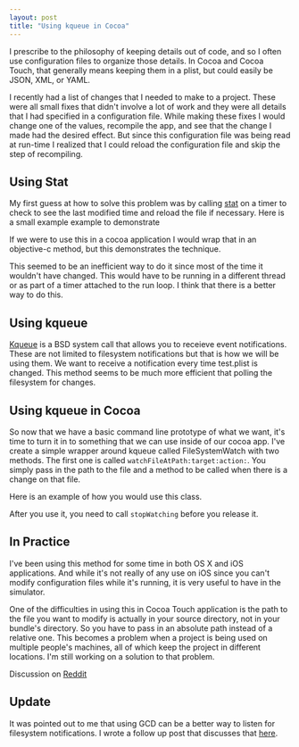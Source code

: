 ```yaml
--- 
layout: post 
title: "Using kqueue in Cocoa"
---
```


I prescribe to the philosophy of keeping details out of code, and so I often use configuration files to organize those details. In Cocoa and Cocoa Touch, that generally means keeping them in a plist, but could easily be JSON, XML, or YAML. 

I recently had a list of changes that I needed to make to a project. These were all small fixes that didn't involve a lot of work and they were all details that I had specified in a configuration file. While making these fixes I would change one of the values, recompile the app, and see that the change I made had the desired effect. But since this configuration file was being read at run-time I realized that I could reload the configuration file and skip the step of recompiling.

## Using Stat ##

My first guess at how to solve this problem was by calling [stat](http://linux.die.net/man/2/stat) on a timer to check to see the last modified time and reload the file if necessary. Here is a small example example to demonstrate

<script src="https://gist.github.com/1274228.js?file=StatTest.c"></script>

If we were to use this in a cocoa application I would wrap that in an objective-c method, but this demonstrates the technique.

This seemed to be an inefficient way to do it since most of the time it wouldn't have changed. This would have to be running in a different thread or as part of a timer attached to the run loop. I think that there is a better way to do this.

## Using kqueue ##

[Kqueue](http://www.freebsd.org/cgi/man.cgi?query=kqueue&sektion=2) is a BSD system call that allows you to receieve event notifications. These are not limited to filesystem notifications but that is how we will be using them. We want to receive a notification every time test.plist is changed. This method seems to be much more efficient that polling the filesystem for changes.

<script src="https://gist.github.com/1274228.js?file=kQueueTest.c"></script>

## Using kqueue in Cocoa ##

So now that we have a basic command line prototype of what we want, it's time to turn it in to something that we can use inside of our cocoa app. I've create a simple wrapper around kqueue called FileSystemWatch with two methods. The first one is called `watchFileAtPath:target:action:`. You simply pass in the path to the file and a method to be called when there is a change on that file.

<script src="https://gist.github.com/1274228.js?file=FileSystemWatch.h"></script>

<script src="https://gist.github.com/1274228.js?file=FileSystemWatch.m"></script>

Here is an example of how you would use this class.

<script src="https://gist.github.com/1274228.js?file=Example1.m"></script>

After you use it, you need to call `stopWatching` before you release it.

<script src="https://gist.github.com/1274228.js?file=Example2.m"></script>

## In Practice ##

I've been using this method for some time in both OS X and iOS applications. And while it's not really of any use on iOS since  you can't modify configuration files while it's running, it is very useful to have in the simulator. 

One of the difficulties in using this in Cocoa Touch application is the path to the file you want to modify is actually in your source directory, not in your bundle's directory. So you have to pass in an absolute path instead of a relative one. This becomes a problem when a project is being used on multiple people's machines, all of which keep the project in different locations. I'm still working on a solution to that problem.

Discussion on [Reddit](http://www.reddit.com/r/programming/comments/l6j3g/using_kqueue_in_cocoa/)

## Update ##

It was pointed out to me that using GCD can be a better way to listen for filesystem notifications. I wrote a follow up post that discusses that [here](http://www.davidhamrick.com/2011/10/10/handling-filesystem-events-with-gcd.html).
